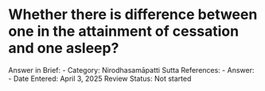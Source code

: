 # Whether there is difference between one in the attainment of cessation and one asleep?

Answer in Brief: -
 Category: Nirodhasamāpatti
Sutta References: -
Answer: -
Date Entered: April 3, 2025
Review Status: Not started